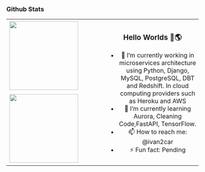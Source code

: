 
<!--
**icardenas/icardenas** is a ✨ _special_ ✨ repository because its `README.md` (this file) appears on your GitHub profile.

Here are some ideas to get you started:

- 🔭 I’m currently working on ...
- 🌱 I’m currently learning ...
- 👯 I’m looking to collaborate on ...
- 🤔 I’m looking for help with ...
- 💬 Ask me about ...
- 📫 How to reach me: ...
- 😄 Pronouns: ...
- ⚡ Fun fact: ...
-->


### Github Stats



<table>
<tbody>
<tr>
<td width="50%" border="0"><img height="180em" src="https://github-readme-stats.vercel.app/api?username=icardenas&show_icons=true&hide_border=true&&count_private=true&include_all_commits=true&layout=compact&hide_stars=false" /></td>
<td rowspan="2"><div style="width: 100%;
    	text-align: center;
    	padding: 5px;">
  <h3> Hello Worlds 👋🌎 </h3>
  
- 🔭 I’m currently working in microservices architecture using Python, Django, MySQL, PostgreSQL, DBT and Redshift. In cloud computing providers such as Heroku and AWS 
- 🌱 I’m currently learning Aurora, Cleaning Code,FastAPI, TensorFlow.
- 📫 How to reach me: @ivan2car
- ⚡ Fun fact: Pending
 <div>
</td>
</tr>
<tr>
<td><img height="180em" src="https://github-readme-stats.vercel.app/api/top-langs/?username=icardenas&layout=compact" />
</td>
</tr>
</tbody>
</table>

